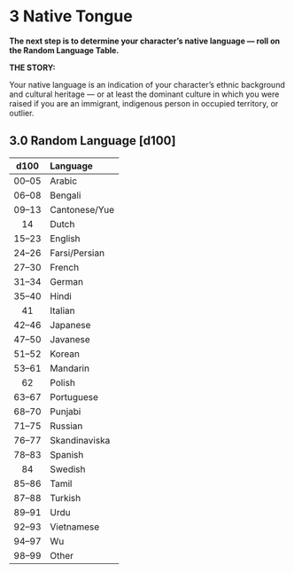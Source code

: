 # 3 Native Tongue

<!-- CLEANED div class="no-margin" -->
<!-- CLEANED blockquote class="header-bg" -->

**The next step is to determine your character’s native language — roll on the Random Language Table.**

<!-- CLEANED /blockquote -->

<!-- CLEANED blockquote -->

**THE STORY:**

Your native language is an indication of your character’s ethnic background and cultural heritage — or at least the dominant culture in which you were raised if you are an immigrant, indigenous person in occupied territory, or outlier.

<!-- CLEANED /blockquote -->
<!-- CLEANED /div -->

<!-- CLEANED blockquote class="table" -->

## 3.0 Random Language \[d100\]

<!-- CLEANED div class="tnw1" -->

| d100  | Language      |
| :---: | :------------ |
| 00–05 | Arabic        |
| 06–08 | Bengali       |
| 09–13 | Cantonese/Yue |
|  14   | Dutch         |
| 15–23 | English       |
| 24–26 | Farsi/Persian |
| 27–30 | French        |
| 31–34 | German        |
| 35–40 | Hindi         |
|  41   | Italian       |
| 42–46 | Japanese      |
| 47–50 | Javanese      |
| 51–52 | Korean        |
| 53–61 | Mandarin      |
|  62   | Polish        |
| 63–67 | Portuguese    |
| 68–70 | Punjabi       |
| 71–75 | Russian       |
| 76–77 | Skandinaviska |
| 78–83 | Spanish       |
|  84   | Swedish       |
| 85–86 | Tamil         |
| 87–88 | Turkish       |
| 89–91 | Urdu          |
| 92–93 | Vietnamese    |
| 94–97 | Wu            |
| 98–99 | Other         |

<!-- CLEANED /div -->
<!-- CLEANED /blockquote -->
